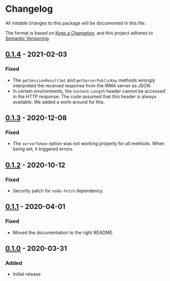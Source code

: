 # Changelog
All notable changes to this package will be documented in this file.

The format is based on [Keep a Changelog](https://keepachangelog.com/en/1.0.0/),
and this project adheres to [Semantic Versioning](https://semver.org/spec/v2.0.0.html).

## [0.1.4] - 2021-02-03
### Fixed
- The `getSessionResultJwt` and `getServerPublicKey` methods wrongly interpreted the
  received response from the IRMA server as JSON.
- In certain environments, the `Content-Length` header cannot be accessed in the HTTP response.
  The code assumed that this header is always available. We added a work-around for this.

## [0.1.3] - 2020-12-08
### Fixed
- The `serverToken` option was not working properly for all methods. When being set,
  it triggered errors.

## [0.1.2] - 2020-10-12
### Fixed
- Security patch for `node-fetch` dependency.

## [0.1.1] - 2020-04-01
### Fixed
- Moved the documentation to the right README.

## [0.1.0] - 2020-03-31
### Added
- Initial release

[0.1.4]: https://github.com/privacybydesign/irma-backend-packages/compare/94960ff...c8eb089
[0.1.3]: https://github.com/privacybydesign/irma-backend-packages/compare/00a8e5b...94960ff
[0.1.2]: https://github.com/privacybydesign/irma-backend-packages/compare/128f8ef...00a8e5b
[0.1.1]: https://github.com/privacybydesign/irma-backend-packages/compare/afcc594...128f8ef
[0.1.0]: https://github.com/privacybydesign/irma-backend-packages/tree/afcc59477738d3cde1381f6556c042afa74fbf54/js/irma-backend